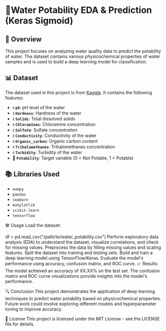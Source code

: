 # 🚰Water Potability EDA & Prediction (Keras Sigmoid)

## 📜 Overview
This project focuses on analyzing water quality data to predict the potability of water. The dataset contains various physicochemical properties of water samples and is used to build a deep learning model for classification.

## 📊 Dataset
The dataset used in this project is from [Kaggle](https://www.kaggle.com/datasets/uom190346a/water-quality-and-potability). It contains the following features:

- **💧 `ph`**: pH level of the water
- **💧 `Hardness`**: Hardness of the water
- **💧 `Solids`**: Total dissolved solids
- **💧 `Chloramines`**: Chloramine concentration
- **💧 `Sulfate`**: Sulfate concentration
- **💧 `Conductivity`**: Conductivity of the water
- **💧 `Organic_carbon`**: Organic carbon content
- **💧 `Trihalomethanes`**: Trihalomethanes concentration
- **💧 `Turbidity`**: Turbidity of the water
- **🚰 `Potability`**: Target variable (0 = Not Potable, 1 = Potable)

## 📚 Libraries Used
- `numpy`
- `pandas`
- `seaborn`
- `matplotlib`
- `scikit-learn`
- `tensorflow`

🛠️ Usage
Load the dataset:

df = pd.read_csv("/path/to/water_potability.csv")
Perform exploratory data analysis (EDA) to understand the dataset, visualize correlations, and check for missing values.
Preprocess the data by filling missing values and scaling features.
Split the dataset into training and testing sets.
Build and train a deep learning model using TensorFlow/Keras.
Evaluate the model's performance using accuracy, confusion matrix, and ROC curve.
📈 Results
The model achieved an accuracy of XX.XX% on the test set. The confusion matrix and ROC curve visualizations provide insights into the model's performance.

🔍 Conclusion
This project demonstrates the application of deep learning techniques to predict water potability based on physicochemical properties. Future work could involve exploring different models and hyperparameter tuning to improve accuracy.

📜 License
This project is licensed under the MIT License - see the LICENSE file for details.
